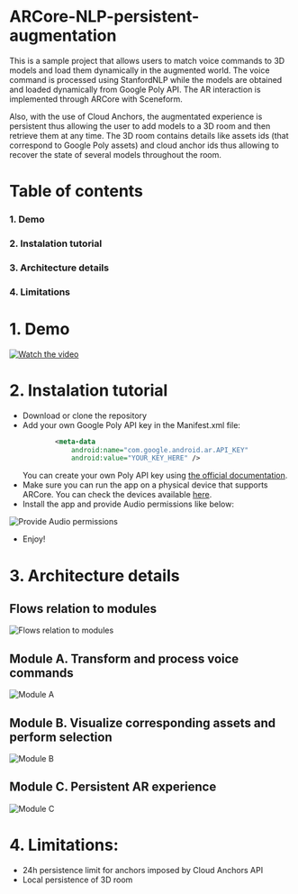 # ARCore-NLP-persistent-augmentation

This is a sample project that allows users to match voice commands to 3D models and load them dynamically in the augmented world. The voice command is processed using StanfordNLP while the models are obtained and loaded dynamically from Google Poly API. The AR interaction is implemented through ARCore with Sceneform.

Also, with the use of Cloud Anchors, the augmentated experience is persistent thus allowing the user to add models to a 3D room and then retrieve them at any time. The 3D room contains details like assets ids (that correspond to Google Poly assets) and cloud anchor ids thus allowing to recover the state of several models throughout the room.
# Table of contents
### 1. Demo
### 2. Instalation tutorial
### 3. Architecture details
### 4. Limitations

# 1. Demo
[![Watch the video](https://i.imgur.com/bF0KSn6.jpg)](https://www.youtube.com/watch?v=ecx2hxhGqbg)

# 2. Instalation tutorial
- Download or clone the repository
- Add your own Google Poly API key in the Manifest.xml file:
  ```xml
          <meta-data
              android:name="com.google.android.ar.API_KEY"
              android:value="YOUR_KEY_HERE" />
  ```
  You can create your own Poly API key using [the official documentation](https://developers.google.com/poly/develop/api).
- Make sure you can run the app on a physical device that supports ARCore. You can check the devices available [here](https://developers.google.com/ar/discover/supported-devices).
- Install the app and provide Audio permissions like below:

![Provide Audio permissions](http://imgur.com/a/fEm92fU)

- Enjoy!

# 3. Architecture details

## Flows relation to modules
![Flows relation to modules](https://i.imgur.com/HDJ6i1u.jpg)

## Module A. Transform and process voice commands
![Module A](https://i.imgur.com/zO0qFXx.jpg)

## Module B. Visualize corresponding assets and perform selection
![Module B](https://i.imgur.com/EdDAeld.jpg)

## Module C. Persistent AR experience
![Module C](https://i.imgur.com/91mkiZs.jpg)

# 4. Limitations:
- 24h persistence limit for anchors imposed by Cloud Anchors API
- Local persistence of 3D room
